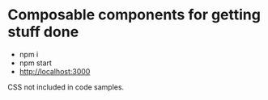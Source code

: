 # Composable components for getting stuff done

- npm i
- npm start
- [http://localhost:3000](http://localhost:3000)

CSS not included in code samples.
